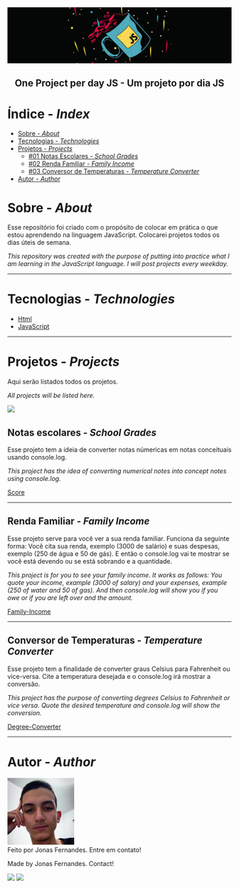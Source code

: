 <img src="img/Screenshot%20from%202021-03-15%2011-23-59.png">

<h2 align="center">One Project per day JS - Um projeto por dia JS</h1>

# Índice - _Index_
   * [Sobre - _About_](#sobre-_about_)
   * [Tecnologias - _Technologies_](#tecnologias-_technologies_)
   * [Projetos - _Projects_](#projetos-_projects_)
     * [#01 Notas Escolares - _School Grades_](#notas-escolares-_school-grades_)
     * [#02 Renda Familiar - _Family Income_](#renda-familiar-_family-income_)
     * [#03 Conversor de Temperaturas - _Temperature Converter_](#conversor-de-temperaturas-_temperature-converter_)
   * [Autor - _Author_](#autor-_author_)

# Sobre - _About_
Esse repositório foi criado com o propósito de colocar em prática o que estou aprendendo na linguagem JavaScript. Colocarei projetos todos os dias úteis de semana. 

_This repository was created with the purpose of putting into practice what I am learning in the JavaScript language. I will post projects every weekday._

- - -
# Tecnologias - _Technologies_

- [Html](https://developer.mozilla.org/pt-BR/docs/Web/HTML)
- [JavaScript](https://developer.mozilla.org/pt-BR/docs/Web/JavaScript)

- - -
# Projetos - _Projects_

Aqui serão listados todos os projetos.

_All projects will be listed here._

<img src="https://img.shields.io/badge/Projects-3-%23F7DF1E">

## Notas escolares - _School Grades_

Esse projeto tem a ideia de converter notas númericas em notas conceituais usando console.log.

_This project has the idea of ​​converting numerical notes into concept notes using console.log._

[Score](https://github.com/jonasmfernandes/one-project-per-day-js/tree/main/score)

- - - 

## Renda Familiar - _Family Income_

Esse projeto serve para você ver a sua renda familiar. Funciona da seguinte forma: Você cita sua renda, exemplo (3000 de salário) e suas despesas, exemplo (250 de água e 50 de gás). E então o console.log vai te mostrar se você está devendo ou se está sobrando e a quantidade.

_This project is for you to see your family income. It works as follows: You quote your income, example (3000 of salary) and your expenses, example (250 of water and 50 of gas). And then console.log will show you if you owe or if you are left over and the amount._

[Family-Income](https://github.com/jonasmfernandes/one-project-per-day-js/tree/main/family-income)

- - - 

## Conversor de Temperaturas - _Temperature Converter_

Esse projeto tem a finalidade de converter graus Celsius para Fahrenheit ou vice-versa. Cite a temperatura desejada e o console.log irá mostrar a conversão. 

_This project has the purpose of converting degrees Celsius to Fahrenheit or vice versa. Quote the desired temperature and console.log will show the conversion._ 

[Degree-Converter](https://github.com/jonasmfernandes/one-project-per-day-js/tree/main/degree-converter)

- - - 

# Autor - _Author_

<img src="img/think.jpeg" width="150">
</br>
Feito por Jonas Fernandes. Entre em contato!

Made by Jonas Fernandes. Contact!

[<img src = "https://img.shields.io/badge/Instagram-E4405F?style=for-the-badge&logo=instagram&logoColor=white">](https://www.instagram.com/joninhasmf/) [<img src = "https://img.shields.io/badge/LinkedIn-0077B5?style=for-the-badge&logo=linkedin&logoColor=white">](https://www.linkedin.com/in/jonas-monteiro-fernandes-a676641b7/)